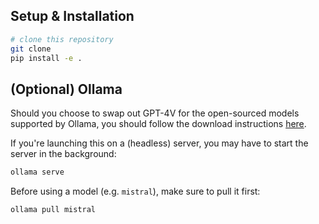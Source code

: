 
## Setup & Installation
```bash
# clone this repository
git clone 
pip install -e .
```

## (Optional) Ollama
Should you choose to swap out GPT-4V for the open-sourced models supported by Ollama, you should follow the download instructions [here](https://ollama.com/download).

If you're launching this on a (headless) server, you may have to start the server in the background:
```bash
ollama serve
```

Before using a model (e.g. `mistral`), make sure to pull it first:
```bash
ollama pull mistral
```



